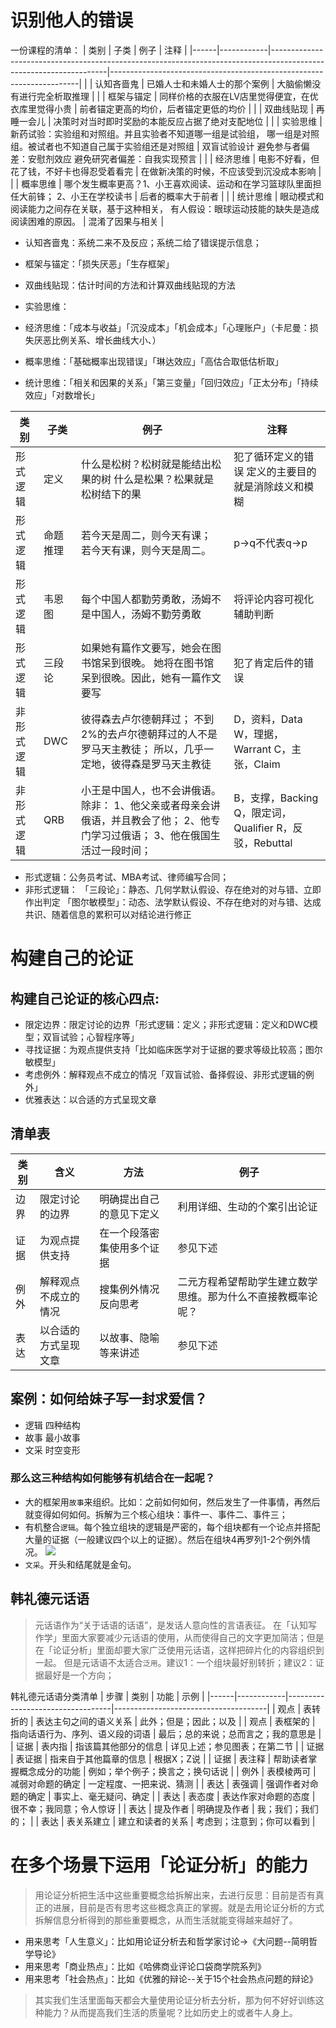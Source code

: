 # 识别他人的错误
一份课程的清单：
| 类别 | 子类       | 例子                                                                                                              | 注释                                                                 |
|------|------------|-------------------------------------------------------------------------------------------------------------------|----------------------------------------------------------------------|
|      | 认知吝啬鬼 | 已婚人士和未婚人士的那个案例                                                                                      | 大脑偷懒没有进行完全析取推理                                         |
|      | 框架与锚定 | 同样价格的衣服在LV店里觉得便宜，在优衣库里觉得小贵                                                                | 前者锚定更高的均价，后者锚定更低的均价                               |
|      | 双曲线贴现 | 再睡一会儿                                                                                                        | 决策时对当时即时奖励的本能反应占据了绝对支配地位                     |
|      | 实验思维   | 新药试验：实验组和对照组。并且实验者不知道哪一组是试验组， 哪一组是对照组。被试者也不知道自己属于实验组还是对照组 | 双盲试验设计 避免参与者偏差：安慰剂效应 避免研究者偏差：自我实现预言 |
|      | 经济思维   | 电影不好看，但花了钱，不好卡也得忍受着看完                                                                        | 在做新决策的时候，不应该受到沉没成本影响                             |
|      | 概率思维   | 哪个发生概率更高？1、小王喜欢阅读、运动和在学习篮球队里面担任大前锋； 2、小王在学校读书                           | 后者的概率大于前者                                                   |
|      | 统计思维   | 眼动模式和阅读能力之间存在关联，基于这种相关， 有人假设：眼球运动技能的缺失是造成阅读困难的原因。                 | 混淆了因果与相关                                                     |


* 认知吝啬鬼：系统二来不及反应；系统二给了错误提示信息；
* 框架与锚定：「损失厌恶」「生存框架」
* 双曲线贴现：估计时间的方法和计算双曲线贴现的方法


* 实验思维：
* 经济思维：「成本与收益」「沉没成本」「机会成本」「心理账户」（卡尼曼：损失厌恶比例关系、增长曲线大小、）
* 概率思维：「基础概率出现错误」「琳达效应」「高估合取低估析取」
* 统计思维：「相关和因果的关系」「第三变量」「回归效应」「正太分布」「持续效应」「对数增长」




| 类别       | 子类     | 例子                                                                                                                           | 注释                                                    |
|------------|----------|--------------------------------------------------------------------------------------------------------------------------------|---------------------------------------------------------|
| 形式逻辑   | 定义     | 什么是松树？松树就是能结出松果的树  什么是松果？松果就是松树结下的果                                                           | 犯了循环定义的错误 定义的主要目的就是消除歧义和模糊     |
| 形式逻辑   | 命题推理 | 若今天是周二，则今天有课； 若今天有课，则今天是周二。                                                                          | p→q不代表q→p                                            |
| 形式逻辑   | 韦恩图   | 每个中国人都勤劳勇敢，汤姆不是中国人，汤姆不勤劳勇敢                                                                           | 将评论内容可视化辅助判断                                |
| 形式逻辑   | 三段论   | 如果她有篇作文要写，她会在图书馆呆到很晚。 她将在图书馆呆到很晚。因此，她有一篇作文要写                                        | 犯了肯定后件的错误                                      |
| 非形式逻辑 | DWC      | 彼得森去卢尔德朝拜过； 不到2%的去卢尔德朝拜过的人不是罗马天主教徒； 所以，几乎一定地，彼得森是罗马天主教徒                     | D，资料，Data W，理据，Warrant C，主张，Claim           |
| 非形式逻辑 | QRB      | 小王是中国人，也不会讲俄语。除非： 1、他父亲或者母亲会讲俄语，并且教会了他； 2、他专门学习过俄语； 3、他在俄国生活过一段时间； | B，支撑，Backing Q，限定词，Qualifier R，反驳，Rebuttal |



* 形式逻辑：公务员考试、MBA考试、律师编写合同；
* 非形式逻辑：
「三段论」：静态、几何学默认假设、存在绝对的对与错、立即作出判定
「图尔敏模型」：动态、法学默认假设、不存在绝对的对与错、达成共识、随着信息的累积可以对结论进行修正


# 构建自己的论证
## 构建自己论证的核心四点:
* 限定边界：限定讨论的边界「形式逻辑：定义；非形式逻辑：定义和DWC模型；双盲试验；心智程序等」
* 寻找证据：为观点提供支持「比如临床医学对于证据的要求等级比较高；图尔敏模型」
* 考虑例外：解释观点不成立的情况「双盲试验、备择假设、非形式逻辑的例外」
* 优雅表达：以合适的方式呈现文章
## 清单表
| 类别 | 含义                 | 方法                       | 例子                                                         |
|------|----------------------|----------------------------|--------------------------------------------------------------|
| 边界 | 限定讨论的边界       | 明确提出自己的意见下定义   | 利用详细、生动的个案引出论证                                 |
| 证据 | 为观点提供支持       | 在一个段落密集使用多个证据 | 参见下述                                                     |
| 例外 | 解释观点不成立的情况 | 搜集例外情况反向思考       | 二元方程希望帮助学生建立数学思维。那为什么不直接教概率论呢？ |
| 表达 | 以合适的方式呈现文章 | 以故事、隐喻等来讲述       | 参见下述                                                     |
## 案例：如何给妹子写一封求爱信？
* 逻辑
四种结构
* 故事
最小故事
* 文采
时空变形

### 那么这三种结构如何能够有机结合在一起呢？
* 大的框架用``故事``来组织。比如：之前如何如何，然后发生了一件事情，再然后就变得如何如何。拆解为三个核心组块：事件一、事件二、事件三；
* 有机整合``逻辑``。每个独立组块的逻辑是严密的，每个组块都有一个论点并搭配大量的证据（一般建议四个以上的证据）。然后在组块4再罗列1-2个例外情况。
![](https://i.loli.net/2019/06/16/5d05ea7e963a033202.png)
* ``文采``。开头和结尾就是金句。


## 韩礼德元话语
> 元话语作为“关于话语的话语”，是发话人意向性的言语表征。
> 在「认知写作学」里面大家要减少元话语的使用，从而使得自己的文字更加简洁；但是在「论证分析」里面却要大家广泛使用元话语，这样把碎片化的内容组织到一起。
> 但是元话语不太适合``泛用``。建议1：一个组块最好别转折；建议2：证据最好是一个方向；

韩礼德元话语分类清单
| 步骤 | 类别       | 功能                             | 示例                                 |
|------|------------|----------------------------------|--------------------------------------|
| 观点 | 表转折的   | 表达主句之间的语义关系           | 此外；但是；因此；以及               |
| 观点 | 表框架的   | 指向话语行为、序列、语义段的词语 | 最后；总的来说；总而言之；我的意思是 |
| 证据 | 表内指     | 指该篇其他部分的信息             | 详见上述；参见图表；在第二节         |
| 证据 | 表证据     | 指来自于其他篇章的信息           | 根据X；Z说                           |
| 证据 | 表注释     | 帮助读者掌握概念成分的功能       | 例如；举个例子；换言之；换句话说     |
| 例外 | 表模棱两可 | 减弱对命题的确定                 | 一定程度、一把来说、猜测             |
| 表达 | 表强调     | 强调作者对命题的确定             | 事实上、毫无疑问、确定               |
| 表达 | 表态度     | 表达作家对命题的态度             | 很不幸；我同意；令人惊讶             |
| 表达 | 提及作者   | 明确提及作者                     | 我；我们；我们的；                   |
| 表达 | 表关系建立 | 建立和读者的关系                 | 考虑到；注意到；你可以看到           |



# 在多个场景下运用「论证分析」的能力
> 用论证分析把生活中这些重要概念给拆解出来，去进行反思：目前是否有真正的进展，目前是否有思考这些概念真正的掌握。就是去用论证分析的方式拆解信息分析得到的那些重要概念，从而生活就能变得越来越好了。

* 用来思考「人生意义」：比如用论证分析去和哲学家讨论→《大问题--简明哲学导论》
* 用来思考「商业热点」：比如《哈佛商业评论口袋商学院系列》
* 用来思考「社会热点」：比如《优雅的辩论--关于15个社会热点问题的辩论》

> 其实我们生活里面每天都会大量使用论证分析去分析，那为何不好好训练这种能力？从而提高我们生活的质量呢？比如历史上的或者牛人身上。
